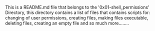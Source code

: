 This is a README.md file that belongs to the '0x01-shell_permissions' Directory, this directory contains a list of files that contains scripts for: changing of user permissions, creating files, making files executable, deleting files, creating an empty file and so much more........

